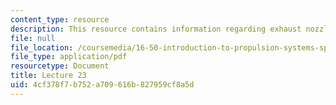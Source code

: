 ```yaml
---
content_type: resource
description: This resource contains information regarding exhaust nozzles.
file: null
file_location: /coursemedia/16-50-introduction-to-propulsion-systems-spring-2012/4cf378f7b752a709616b827959cf8a5d_MIT16_50S12_lec23.pdf
file_type: application/pdf
resourcetype: Document
title: Lecture 23
uid: 4cf378f7-b752-a709-616b-827959cf8a5d
---
```

